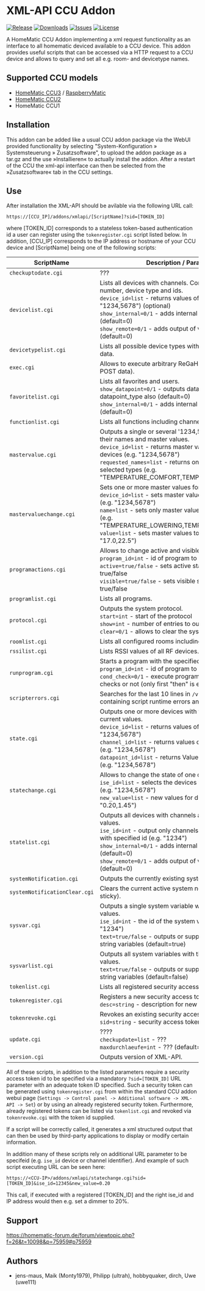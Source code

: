 # XML-API CCU Addon

[![Release](https://img.shields.io/github/release/homematic-community/XML-API.svg)](https://github.com/homematic-community/XML-API/releases/latest)
[![Downloads](https://img.shields.io/github/downloads/homematic-community/XML-API/latest/total.svg)](https://github.com/homematic-community/XML-API/releases/latest)
[![Issues](https://img.shields.io/github/issues/homematic-community/XML-API.svg)](https://github.com/homematic-community/XML-API/issues)
[![License](https://img.shields.io/badge/license-GPL%203.0-green.svg)](https://opensource.org/licenses/GPL-3.0)

A HomeMatic CCU Addon implementing a xml request functionality as an interface to all homematic deviced available to a CCU device. This addon provides useful scripts that can be accessed via a HTTP request to a CCU device and allows to query and set all e.g. room- and devicetype names.

## Supported CCU models
* [HomeMatic CCU3](https://www.eq-3.de/produkte/homematic/zentralen-und-gateways/smart-home-zentrale-ccu3.html) / [RaspberryMatic](https://raspberrymatic.de/)
* [HomeMatic CCU2](https://www.eq-3.de/produkt-detail-zentralen-und-gateways/items/homematic-zentrale-ccu-2.html)
* HomeMatic CCU1

## Installation
This addon can be added like a usual CCU addon package via the WebUI provided functionality by selecting "System-Konfiguration » Systemsteuerung » Zusatzsoftware", to upload the addon package as a tar.gz and the use »Installieren« to actually install the addon. After a restart of the CCU the xml-api interface can then be selected from the »Zusatzsoftware« tab in the CCU settings.

## Use
After installation the XML-API should be avilable via the following URL call:
```
https://[CCU_IP]/addons/xmlapi/[ScriptName]?sid=[TOKEN_ID]
```
where [TOKEN_ID] corresponds to a stateless token-based authentication id a user can register using the `tokenregister.cgi` script listed below. In addition, [CCU_IP] corresponds to the IP address or hostname of your CCU device and [ScriptName] being one of the following scripts:

| ScriptName                    | Description / Parameters  
| ----------------------------- |-------------------------
| `checkuptodate.cgi`           | ???
| `devicelist.cgi`              | Lists all devices with channels. Contain names, serial number, device type and ids.<br>`device_id=list` - returns values of specified devices (e.g. "1234,5678") (optional)<br>`show_internal=0/1` - adds internal channels also (default=0)<br>`show_remote=0/1` - adds output of virtual remote channels (default=0)
| `devicetypelist.cgi`          | Lists all possible device types with their possible meta data.
| `exec.cgi`                    | Allows to execute arbitrary ReGaHss script commands (as POST data).
| `favoritelist.cgi`            | Lists all favorites and users.<br>`show_datapoint=0/1` - outputs datapoint_id and datapoint_type also (default=0)<br>`show_internal=0/1` - adds internal channels also (default=0)
| `functionlist.cgi`            | Lists all functions including channels.
| `mastervalue.cgi`             | Outputs a single or several '1234,5678' devices with their names and master values.<br>`device_id=list` - returns master values of specified devices (e.g. "1234,5678")<br>`requested_names=list` - returns only master values of selected types (e.g. "TEMPERATURE_COMFORT,TEMPERATURE_LOWERING")
| `mastervaluechange.cgi`       | Sets one or more master values for a list of devices.<br>`device_id=list` - sets master values of specified devices (e.g. "1234,5678")<br>`name=list` - sets only master values of selected types (e.g. "TEMPERATURE_LOWERING,TEMPERATURE_COMFORT")<br>`value=list` - sets master values to specified values (e.g. "17.0,22.5")
| `programactions.cgi`          | Allows to change active and visible program options.<br>`program_id=int` - id of program to modify (e.g. "1234")<br>`active=true/false` - sets active status of program to true/false<br>`visible=true/false` - sets visible status of program to true/false
| `programlist.cgi`             | Lists all programs.
| `protocol.cgi`                | Outputs the system protocol.<br>`start=int` - start of the protocol<br>`show=int` - number of entries to output<br>`clear=0/1` - allows to clear the system protocol
| `roomlist.cgi`                | Lists all configured rooms including channels.
| `rssilist.cgi`                | Lists RSSI values of all RF devices.
| `runprogram.cgi`              | Starts a program with the specified id.<br>`program_id=int` - id of program to modify (e.g. "1234")<br>`cond_check=0/1` - execute program with normal condition checks or not (only first "then" is executed) (default=0)
| `scripterrors.cgi`            | Searches for the last 10 lines in `/var/log/messages` containing script runtime errors and outputs them.
| `state.cgi`                   | Outputs one or more devices with their channels and current values.<br>`device_id=list` - returns values of specified devices (e.g. "1234,5678")<br>`channel_id=list` - returns values of specified channels (e.g. "1234,5678")<br>`datapoint_id=list` - returns Value() for datapoint with id (e.g. "1234,5678")
| `statechange.cgi`             | Allows to change the state of one or more devices.<br>`ise_id=list` - selects the devices with the specified ids (e.g. "1234,5678")<br>`new_value=list` - new values for device states (e.g. "0.20,1.45")
| `statelist.cgi`               | Outputs all devices with channels and their current values.<br>`ise_id=int` - output only channels and values of device with specified id (e.g. "1234")<br>`show_internal=0/1` - adds internal channels also (default=0)<br>`show_remote=0/1` - adds output of virtual remote channels (default=0)
| `systemNotification.cgi`      | Outputs the currently existing system notifications.
| `systemNotificationClear.cgi` | Clears the current active system notifications (if not sticky).
| `sysvar.cgi`                  | Outputs a single system variable with its corresponding values.<br>`ise_id=int` - the id of the system variable to output (e.g. "1234")<br>`text=true/false` - outputs or suppressed the text for string variables (default=true)
| `sysvarlist.cgi`              | Outputs all system variables with their corresponding values.<br>`text=true/false` - outputs or suppressed the text for string variables (default=false)
| `tokenlist.cgi`               | Lists all registered security access tokens.
| `tokenregister.cgi`           | Registers a new security access token.<br>`desc=string` - description for new token id
| `tokenrevoke.cgi`             | Revokes an existing security access token.<br>`sid=string` - security access token id
| `update.cgi`                  | ????<br>`checkupdate=list` - ???<br>`maxdurchlaeufe=int` - ??? (default=7)
| `version.cgi`                 | Outputs version of XML-API.

All of these scripts, in addition to the listed parameters require a security access token id to be specified via a mandatory `?sid=[TOKEN_ID]` URL parameter with an adequate token ID specified. Such a security token can be generated using `tokenregister.cgi` from within the standard CCU addon webui page (`Settings -> Control panel -> Additional software -> XML-API -> Set`) or by using an already registered security token. Furthermore, already registered tokens can be listed via `tokenlist.cgi` and revoked via `tokenrevoke.cgi` with the token id supplied.

If a script will be correctly called, it generates a xml structured output that can then be used by third-party applications to display or modify certain information. 

In addition many of these scripts rely on additional URL parameter to be specifeid (e.g. `ise_id` device or channel identifier). And example of such script executing URL can be seen here:
```
https://<CCU-IP>/addons/xmlapi/statechange.cgi?sid=[TOKEN_ID]&ise_id=12345&new_value=0.20
```
This call, if executed with a registered [TOKEN_ID] and the right ise_id and IP address would then e.g. set a dimmer to 20%.

## Support
https://homematic-forum.de/forum/viewtopic.php?f=26&t=10098&p=75959#p75959

## Authors
* jens-maus, Maik (Monty1979), Philipp (ultrah), hobbyquaker, dirch, Uwe (uwe111)
